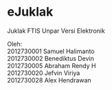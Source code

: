 eJuklak
=======

Juklak FTIS Unpar Versi Elektronik

Oleh:  
2012730001 Samuel Halimanto  
2012730002 Benediktus Devin  
2012730005 Abraham Rendy H  
2012730020 Jefvin Viriya  
2012730028 Alex Hendrawan 